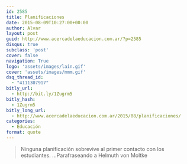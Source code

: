 ```yaml
---
id: 2585
title: Planificaciones
date: 2015-08-09T10:27:00+00:00
author: Alvar
layout: post
guid: http://www.acercadelaeducacion.com.ar/?p=2585
disqus: true
subclass: 'post'
cover: false
navigation: True
logo: 'assets/images/lain.gif'
cover: 'assets/images/mmm.gif'
dsq_thread_id:
  - "4111307917"
bitly_url:
  - http://bit.ly/1Zugrm5
bitly_hash:
  - 1Zugrm5
bitly_long_url:
  - http://www.acercadelaeducacion.com.ar/2015/08/planificaciones/
categories:
  - Educación
format: quote
---
```


<blockquote>Ninguna planificación sobrevive al primer contacto con los estudiantes.
...Parafraseando a Helmuth von Moltke</blockquote>
